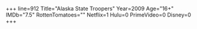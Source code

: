 +++
line=912
Title="Alaska State Troopers"
Year=2009
Age="16+"
IMDb="7.5"
RottenTomatoes=""
Netflix=1
Hulu=0
PrimeVideo=0
Disney=0
+++

